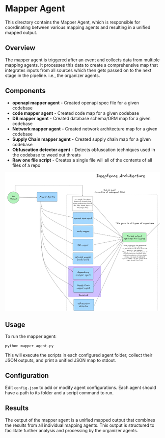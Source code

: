 # Mapper Agent

This directory contains the Mapper Agent, which is responsible for coordinating between various mapping agents and resulting in a unified mapped output.

## Overview
The mapper agent is triggered after an event and collects data from multiple mapping agents. It processes this data to create a comprehensive map that integrates inputs from all sources which then gets passed on to the next stage in the pipeline. i.e., the organizer agents.

## Components
- **openapi mapper agent** - Created openapi spec file for a given codebase
- **code mapper agent** - Created code map for a given codebase
- **DB mapper agent** - Created database schema/ORM map for a given codebase
- **Network mapper agent** - Created network architecture map for a given codebase
- **Supply Chain mapper agent** - Created supply chain map for a given codebase
- **Obfuscation detector agent** - Detects obfuscation techniques used in the codebase to weed out threats
- **Raw one file script** - Creates a single file will all of the contents of all files of a repo

![alt text](image.png)

## Usage
To run the mapper agent:
```
python mapper_agent.py
```
This will execute the scripts in each configured agent folder, collect their JSON outputs, and print a unified JSON map to stdout.

## Configuration
Edit `config.json` to add or modify agent configurations. Each agent should have a path to its folder and a script command to run.

## Results
The output of the mapper agent is a unified mapped output that combines the results from all individual mapping agents. This output is structured to facilitate further analysis and processing by the organizer agents.